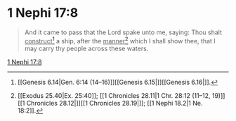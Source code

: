 # 1 Nephi 17:8

> And it came to pass that the Lord spake unto me, saying: Thou shalt <u>construct</u>[^a] a ship, after the <u>manner</u>[^b] which I shall show thee, that I may carry thy people across these waters.

[1 Nephi 17:8](https://www.churchofjesuschrist.org/study/scriptures/bofm/1-ne/17?lang=eng&id=p8#p8)


[^a]: [[Genesis 6.14|Gen. 6:14 (14–16)]][[Genesis 6.15|]][[Genesis 6.16|]].  
[^b]: [[Exodus 25.40|Ex. 25:40]]; [[1 Chronicles 28.11|1 Chr. 28:12 (11–12, 19)]][[1 Chronicles 28.12|]][[1 Chronicles 28.19|]]; [[1 Nephi 18.2|1 Ne. 18:2]].  
